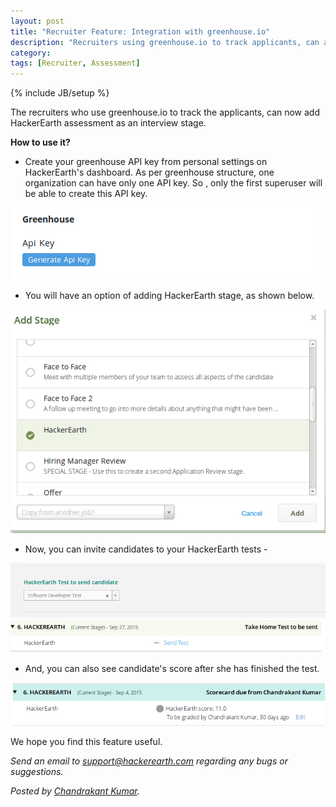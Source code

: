 ```yaml
---
layout: post
title: "Recruiter Feature: Integration with greenhouse.io"
description: "Recruiters using greenhouse.io to track applicants, can add hackerearth assessment as an interview stage"
category:
tags: [Recruiter, Assessment]
---
```

{% include JB/setup %}

The recruiters who use greenhouse.io to track the applicants, can now add HackerEarth assessment as an interview stage.

**How to use it?**

* Create your greenhouse API key from personal settings on HackerEarth's dashboard. As per greenhouse structure, one organization can have only one API key.
So , only the first superuser will be able to create this API key.

<img src="/images/greenhouse-hackerearth-api-key.png" />

* You will have an option of adding HackerEarth stage, as shown below.

<img src="/images/greenhouse-hackerearth-stage.png" />

* Now, you can invite candidates to your HackerEarth tests -

<img src="/images/greenhouse-hackerearth-tests.png" />

<img src="/images/greenhouse-hackerearth-send-test.png" />

* And, you can also see candidate's score after she has finished the test.

<img src="/images/greenhouse-hackerearth-score.png" />

We hope you find this feature useful.

*Send an email to support@hackerearth.com regarding any bugs or suggestions.*

*Posted by [Chandrakant Kumar](http://hck.re/ck).*

